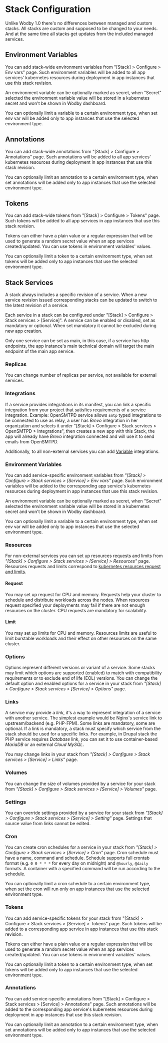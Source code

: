 # Stack Configuration

Unlike Wodby 1.0 there's no differences between managed and custom stacks. All stacks are custom and supposed to be changed to your needs. And at the same time all stacks get updates from the included managed services.

## Environment Variables

You can add stack-wide environment variables from "[Stack] > Configure > Env vars" page. Such environment variables will be added to all app services' kubernetes resources during deployment in app instances that use this stack revision.

An environment variable can be optionally marked as secret, when "Secret" selected the environment variable value will be stored in a kubernetes secret and won't be shown in Wodby dashboard.

You can optionally limit a variable to a certain environment type, when set env var will be added only to app instances that use the selected environment type.

## Annotations

You can add stack-wide annotations from "[Stack] > Configure > Annotations" page. Such annotations will be added to all app services' kubernetes resources during deployment in app instances that use this stack revision.

You can optionally limit an annotation to a certain environment type, when set annotations will be added only to app instances that use the selected environment type.

## Tokens

You can add stack-wide tokens from "[Stack] > Configure > Tokens" page. Such tokens will be added to all app services in app instances that use this stack revision.

Tokens can either have a plain value or a regular expression that will be used to generate a random secret value when an app services created/updated. You can use tokens in environment variables' values.

You can optionally limit a token to a certain environment type, when set tokens will be added only to app instances that use the selected environment type.

## Stack Services

A stack always includes a specific revision of a service. When a new service revision issued corresponding stacks can be updated to switch to the latest revision of a service.

Each service in a stack can be configured under "[Stack] > Configure > Stack services > [Service]". A service can be enabled or disabled, set as mandatory or optional. When set mandatory it cannot be excluded during new app creation.

Only one service can be set as main, in this case, if a service has http endpoints, the app instance's main technical domain will target the main endpoint of the main app service.

### Replicas

You can change number of replicas per service, not available for external services.

### Integrations

If a service provides integrations in its manifest, you can link a specific integration from your project that satisfies requirements of a service integration. Example: OpenSMTPD service allows `smtp` typed integrations to be connected to use as relay, a user has _Brevo_ integration in her organization and selects it under "[Stack] > Configure > Stack services > OpenSMTPD > Integrations", then creates a new app with this Stack, the app will already have _Brevo_ integration connected and will use it to send emails from OpenSMTPD.

Additionally, to all non-external services you can add [Variable](../integrations/variable.md) integrations.

### Environment Variables

You can add service-specific environment variables from _"[Stack] > Configure > Stack services > [Service] > Env vars"_ page. Such environment variables will be added to the corresponding app service's kubernetes resources during deployment in app instances that use this stack revision.

An environment variable can be optionally marked as secret, when "Secret" selected the environment variable value will be stored in a kubernetes secret and won't be shown in Wodby dashboard.

You can optionally limit a variable to a certain environment type, when set env var will be added only to app instances that use the selected environment type.

### Resources

For non-external services you can set up resources requests and limits from _"[Stack] > Configure > Stack services > [Service] > Resources"_ page. Resources requests and limits correspond to [kubernetes resources request and limits](https://kubernetes.io/docs/concepts/configuration/manage-resources-containers/#how-pods-with-resource-limits-are-run).

#### Request

You may set up request for CPU and memory. Requests help your cluster to schedule and distribute workloads across the nodes. When resources request specified your deployments may fail if there are not enough resources on the cluster. CPU requests are mandatory for scalability.

#### Limit

You may set up limits for CPU and memory. Resources limits are useful to limit burstable workloads and their effect on other resources on the same cluster.

### Options

Options represent different versions or variant of a service. Some stacks may limit which options are supported (enabled) to match with compatibility requirements or to exclude end of life (EOL) versions. You can change the default option and enabled options for a service in your stack from _"[Stack] > Configure > Stack services > [Service] > Options"_ page.

### Links

A service may provide a _link_, it's a way to represent integration of a service with another service. The simplest example would be Nginx's service link to upstream/backend (e.g. PHP-FPM). Some links are mandatory, some are optional. If a link is mandatory, a stack must specify which service from the stack should be used for a specific links. For example, in Drupal stack the PHP service requires _Database_ link, you can set it to use container-based _MariaDB_ or an external _Cloud MySQL_.

You may change links in your stack from _"[Stack] > Configure > Stack services > [Service] > Links"_ page.

### Volumes

You can change the size of volumes provided by a service for your stack from _"[Stack] > Configure > Stack services > [Service] > Volumes"_ page.

### Settings

You can override settings provided by a service for your stack from _"[Stack] > Configure > Stack services > [Service] > Setting"_ page. Settings that source value from links cannot be edited.

### Cron

You can create cron schedules for a service in your stack from _"[Stack] > Configure > Stack services > [Service] > Cron"_ page. Cron schedule must have a name, command and schedule. Schedule supports full crontab format (e.g. `0 0 * * *` for every day on midnight) and `@hourly`, `@daily` formats. A container with a specified command will be run according to the schedule.

You can optionally limit a cron schedule to a certain environment type, when set the cron will run only on app instances that use the selected environment type.

### Tokens

You can add service-specific tokens for your stack from "[Stack] > Configure > Stack services > [Service] > Tokens" page. Such tokens will be added to a corresponding app service in app instances that use this stack revision.

Tokens can either have a plain value or a regular expression that will be used to generate a random secret value when an app services created/updated. You can use tokens in environment variables' values.

You can optionally limit a token to a certain environment type, when set tokens will be added only to app instances that use the selected environment type.

### Annotations

You can add service-specific annotations from "[Stack] > Configure > Stack services > [Service] > Annotations" page. Such annotations will be added to the corresponding app service's kubernetes resources during deployment in app instances that use this stack revision.

You can optionally limit an annotation to a certain environment type, when set annotations will be added only to app instances that use the selected environment type.
